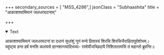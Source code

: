 +++
secondary_sources = [ "MSS_4286",]
jsonClass = "Subhaashita"
title = "आकाशश्यामिमानं जलधरघटनाम्"

+++

<details open><summary>Text</summary>

आकाशश्यामिमानं जलधरघटनां वा दधानं सुधांशुं नूनं मन्ये प्रियास्यं शिरसि शिरसिजैराहितापूर्वशोभम्।  
यद्दृष्ट्वा हन्त हर्षं मनसि कलयसे ज्ञानशान्त्यादिभव्या- रामोर्वीजच्छिदायै निशिततरमसिं तं महान्तो ब्रुवन्ति॥
</details>
